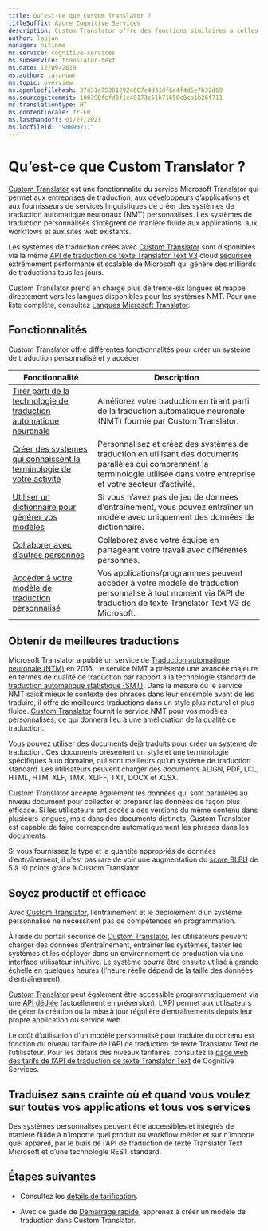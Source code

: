 ```yaml
---
title: Qu’est-ce que Custom Translator ?
titleSuffix: Azure Cognitive Services
description: Custom Translator offre des fonctions similaires à celles de Microsoft Translator Hub pour la traduction automatique statistique (SMT), mais exclusivement pour les systèmes de traduction automatique neuronaux (NMT).
author: laujan
manager: nitinme
ms.service: cognitive-services
ms.subservice: translator-text
ms.date: 12/09/2019
ms.author: lajanuar
ms.topic: overview
ms.openlocfilehash: 37d31d753812924607c4d31df6d4f4d5e7b32d69
ms.sourcegitcommit: 100390fefd8f1c48173c51b71650c8ca1b26f711
ms.translationtype: HT
ms.contentlocale: fr-FR
ms.lasthandoff: 01/27/2021
ms.locfileid: "98890711"
---
```

# <a name="what-is-custom-translator"></a>Qu’est-ce que Custom Translator ?

[Custom Translator](https://portal.customtranslator.azure.ai) est une fonctionnalité du service Microsoft Translator qui permet aux entreprises de traduction, aux développeurs d’applications et aux fournisseurs de services linguistiques de créer des systèmes de traduction automatique neuronaux (NMT) personnalisés. Les systèmes de traduction personnalisés s’intègrent de manière fluide aux applications, aux workflows et aux sites web existants.

Les systèmes de traduction créés avec [Custom Translator](https://portal.customtranslator.azure.ai) sont disponibles via la même [API de traduction de texte Translator Text V3](../reference/v3-0-translate.md?tabs=curl) cloud [sécurisée](https://cognitive.uservoice.com/knowledgebase/articles/1147537-api-and-customization-confidentiality) extrêmement performante et scalable de Microsoft qui génère des milliards de traductions tous les jours.

Custom Translator prend en charge plus de trente-six langues et mappe directement vers les langues disponibles pour les systèmes NMT. Pour une liste complète, consultez [Langues Microsoft Translator](../language-support.md#customization).

## <a name="features"></a>Fonctionnalités

Custom Translator offre différentes fonctionnalités pour créer un système de traduction personnalisé et y accéder.

|Fonctionnalité  |Description  |
|---------|---------|
|[Tirer parti de la technologie de traduction automatique neuronale](https://www.microsoft.com/translator/blog/2016/11/15/microsoft-translator-launching-neural-network-based-translations-for-all-its-speech-languages/)     |  Améliorez votre traduction en tirant parti de la traduction automatique neuronale (NMT) fournie par Custom Translator.       |
|[Créer des systèmes qui connaissent la terminologie de votre activité](what-are-parallel-documents.md)     |  Personnalisez et créez des systèmes de traduction en utilisant des documents parallèles qui comprennent la terminologie utilisée dans votre entreprise et votre secteur d’activité.       |
|[Utiliser un dictionnaire pour générer vos modèles](what-is-dictionary.md)     |   Si vous n’avez pas de jeu de données d’entraînement, vous pouvez entraîner un modèle avec uniquement des données de dictionnaire.       |
|[Collaborer avec d’autres personnes](how-to-manage-settings.md#share-your-workspace)     |   Collaborez avec votre équipe en partageant votre travail avec différentes personnes.     |
|[Accéder à votre modèle de traduction personnalisé](../reference/v3-0-translate.md?tabs=curl)     |  Vos applications/programmes peuvent accéder à votre modèle de traduction personnalisé à tout moment via l’API de traduction de texte Translator Text V3 de Microsoft.       |

## <a name="get-better-translations"></a>Obtenir de meilleures traductions

Microsoft Translator a publié un service de [Traduction automatique neuronale (NTM)](https://www.microsoft.com/translator/blog/2016/11/15/microsoft-translator-launching-neural-network-based-translations-for-all-its-speech-languages/) en 2016. Le service NMT a présenté une avancée majeure en termes de qualité de traduction par rapport à la technologie standard de [traduction automatique statistique (SMT)](https://en.wikipedia.org/wiki/Statistical_machine_translation). Dans la mesure où le service NMT saisit mieux le contexte des phrases dans leur ensemble avant de les traduire, il offre de meilleures traductions dans un style plus naturel et plus fluide. [Custom Translator](https://portal.customtranslator.azure.ai) fournit le service NMT pour vos modèles personnalisés, ce qui donnera lieu à une amélioration de la qualité de traduction.

Vous pouvez utiliser des documents déjà traduits pour créer un système de traduction. Ces documents présentent un style et une terminologie spécifiques à un domaine, qui sont meilleurs qu’un système de traduction standard. Les utilisateurs peuvent charger des documents ALIGN, PDF, LCL, HTML, HTM, XLF, TMX, XLIFF, TXT, DOCX et XLSX.

Custom Translator accepte également les données qui sont parallèles au niveau document pour collecter et préparer les données de façon plus efficace. Si les utilisateurs ont accès à des versions du même contenu dans plusieurs langues, mais dans des documents distincts, Custom Translator est capable de faire correspondre automatiquement les phrases dans les documents.

Si vous fournissez le type et la quantité appropriés de données d’entraînement, il n’est pas rare de voir une augmentation du [score BLEU](what-is-bleu-score.md) de 5 à 10 points grâce à Custom Translator.

## <a name="be-productive-and-cost-effective"></a>Soyez productif et efficace

Avec [Custom Translator](https://portal.customtranslator.azure.ai), l’entraînement et le déploiement d’un système personnalisé ne nécessitent pas de compétences en programmation.

À l’aide du portail sécurisé de [Custom Translator](https://portal.customtranslator.azure.ai), les utilisateurs peuvent charger des données d’entraînement, entraîner les systèmes, tester les systèmes et les déployer dans un environnement de production via une interface utilisateur intuitive. Le système pourra être ensuite utilisé à grande échelle en quelques heures (l’heure réelle dépend de la taille des données d’entraînement).

[Custom Translator](https://portal.customtranslator.azure.ai) peut également être accessible programmatiquement via une [API dédiée](https://custom-api.cognitive.microsofttranslator.com/swagger/) (actuellement en préversion). L’API permet aux utilisateurs de gérer la création ou la mise à jour régulière d’entraînements depuis leur propre application ou service web.

Le coût d’utilisation d’un modèle personnalisé pour traduire du contenu est fonction du niveau tarifaire de l’API de traduction de texte Translator Text de l’utilisateur. Pour les détails des niveaux tarifaires, consultez la [page web des tarifs de l’API de traduction de texte Translator Text](https://azure.microsoft.com/pricing/details/cognitive-services/translator-text-api/) de Cognitive Services.

## <a name="securely-translate-anytime-anywhere-on-all-your-apps-and-services"></a>Traduisez sans crainte où et quand vous voulez sur toutes vos applications et tous vos services

Des systèmes personnalisés peuvent être accessibles et intégrés de manière fluide à n’importe quel produit ou workflow métier et sur n’importe quel appareil, par le biais de l’API de traduction de texte Translator Text Microsoft et d’une technologie REST standard.

## <a name="next-steps"></a>Étapes suivantes

- Consultez les [détails de tarification](https://azure.microsoft.com/pricing/details/cognitive-services/translator-text-api/).

- Avec ce guide de [Démarrage rapide](quickstart-build-deploy-custom-model.md), apprenez à créer un modèle de traduction dans Custom Translator.
